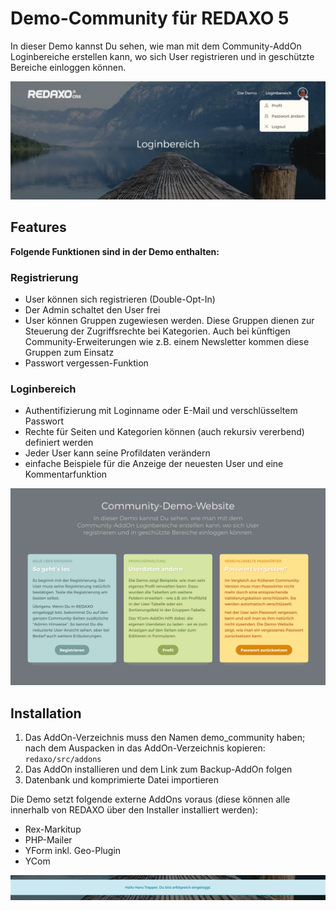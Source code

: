 Demo-Community für REDAXO 5
===========================

In dieser Demo kannst Du sehen, wie man mit dem Community-AddOn Loginbereiche erstellen kann, wo sich User registrieren und in geschützte Bereiche einloggen können.

![Screenshot](https://raw.githubusercontent.com/FriendsOfREDAXO/demo_community/assets/demo_community_01.jpg)


Features
--------

**Folgende Funktionen sind in der Demo enthalten:**

### Registrierung

- User können sich registrieren (Double-Opt-In)
- Der Admin schaltet den User frei
- User können Gruppen zugewiesen werden. Diese Gruppen dienen zur Steuerung der Zugriffsrechte bei Kategorien. Auch bei künftigen Community-Erweiterungen wie z.B. einem Newsletter kommen diese Gruppen zum Einsatz
- Passwort vergessen-Funktion

### Loginbereich

- Authentifizierung mit Loginname oder E-Mail und verschlüsseltem Passwort
- Rechte für Seiten und Kategorien können (auch rekursiv vererbend) definiert werden
- Jeder User kann seine Profildaten verändern
- einfache Beispiele für die Anzeige der neuesten User und eine Kommentarfunktion


![Screenshot](https://raw.githubusercontent.com/FriendsOfREDAXO/demo_community/assets/demo_community_03.png)


Installation
------------

1. Das AddOn-Verzeichnis muss den Namen demo_community haben; nach dem Auspacken in das AddOn-Verzeichnis kopieren: `redaxo/src/addons`
2. Das AddOn installieren und dem Link zum Backup-AddOn folgen
3. Datenbank und komprimierte Datei importieren

Die Demo setzt folgende externe AddOns voraus (diese können alle innerhalb von REDAXO über den Installer installiert werden):

- Rex-Markitup
- PHP-Mailer
- YForm inkl. Geo-Plugin
- YCom


![Screenshot](https://raw.githubusercontent.com/FriendsOfREDAXO/demo_community/assets/demo_community_02.jpg)



